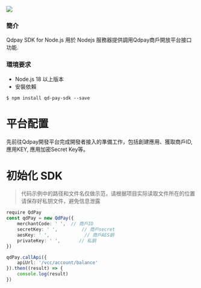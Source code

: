 ![](https://qdpay.co/static/img/qdpay-logo2.1181eb84.png)

### 簡介

Qdpay SDK for Node.js 用於 Nodejs 服務器提供調用Qdpay商戶開放平台接口功能.

### 環境要求
-  Node.js 18 以上版本
-  安裝依賴

`$ npm install qd-pay-sdk --save`

# 平台配置

先前往Qdpay開發平台完成開發者接入的準備工作，包括創建應用、獲取商戶ID, 應用KEY, 應用加密Secret Key等。

# 初始化 SDK
> 代码示例中的路径和文件名仅做示范，请根据项目实际读取文件所在的位置 请保存好私钥文件，避免信息泄露

```typescript
require QdPay
const qdPay = new QdPay({
    merchantCode: ' ',  // 商戶ID
    secretKey: ' ',         // 商戶secret
    aesKey: ' ',             // 商戶AES鈅
    privateKey: ' ',       // 私鈅
})

qdPay.callApi({
    apiUrl: '/vcc/account/balance'
}).then((result) => {
    console.log(result)
})
```